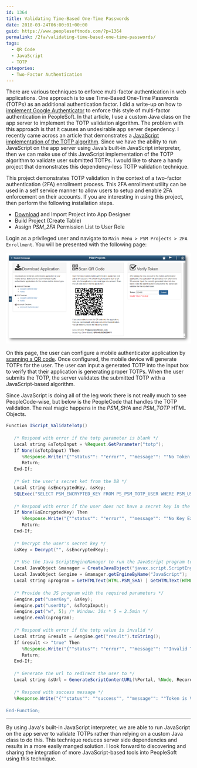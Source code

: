 ```yaml
---
id: 1364
title: Validating Time-Based One-Time Passwords
date: 2018-03-24T06:00:01+00:00
guid: https://www.peoplesoftmods.com/?p=1364
permalink: /2fa/validating-time-based-one-time-passwords/
tags:
  - QR Code
  - JavaScript
  - TOTP
categories:
  - Two-Factor Authentication
---
```

There are various techniques to enforce multi-factor authentication in web applications. One approach is to use Time-Based One-Time Passwords (TOTPs) as an additional authentication factor. I did a write-up on how to [implement Google Authenticator](/2fa/implementing-google-authenticator-in-peoplesoft/) to enforce this style of multi-factor authentication in PeopleSoft. In that article, I use a custom Java class on the app server to implement the TOTP validation algorithm. The problem with this approach is that it causes an undesirable app server dependency. I recently came across an article that demonstrates a [JavaScript implementation of the TOTP algorithm](https://www.thepolyglotdeveloper.com/2014/10/generate-time-based-one-time-passwords-javascript/). Since we have the ability to run JavaScript on the app server using Java’s built-in JavaScript interpreter, then we can make use of this JavaScript implementation of the TOTP algorithm to validate user submitted TOTPs. I would like to share a handy project that demonstrates this dependency-less TOTP validation technique.

This project demonstrates TOTP validation in the context of a two-factor authentication (2FA) enrollment process. This 2FA enrollment utility can be used in a self service manner to allow users to setup and enable 2FA enforcement on their accounts. If you are interesting in using this project, then perform the following installation steps.

  * [Download](/assets/downloads/PSM_2FA_ENROLLMENT.zip) and Import Project into App Designer
  * Build Project (Create Table)
  * Assign _PSM_2FA_ Permission List to User Role

Login as a privileged user and navigate to `Main Menu > PSM Projects > 2FA Enrollment`. You will be presented with the following page:

[1]: /assets/images/2018/03/2FA_Enrollment.png
[![2FA Enrollment][1]][1]

On this page, the user can configure a mobile authenticator application by [scanning a QR code](/2fa/generating-qr-codes-in-peoplesoft/). Once configured, the mobile device will generate TOTPs for the user. The user can input a generated TOTP into the input box to verify that their application is generating proper TOTPs. When the user submits the TOTP, the server validates the submitted TOTP with a JavaScript-based algorithm.

Since JavaScript is doing all of the leg work there is not really much to see PeopleCode-wise, but below is the PeopleCode that handles the TOTP validation. The real magic happens in the _PSM_SHA_ and _PSM_TOTP_ HTML Objects.

```java
Function IScript_ValidateTotp()
   
   /* Respond with error if the totp parameter is blank */
   Local string &sTotpInput = %Request.GetParameter("totp");
   If None(&sTotpInput) Then
      %Response.Write("{""status"": ""error"", ""message"": ""No Token Provided""}");
      Return;
   End-If;
   
   /* Get the user's secret ket from the DB */
   Local string &sEncryptedKey, &sKey;
   SQLExec("SELECT PSM_ENCRYPTED_KEY FROM PS_PSM_TOTP_USER WHERE PSM_USERID = :1", %UserId, &sEncryptedKey);
   
   /* Respond with error if the user does not have a secret key in the DB */
   If None(&sEncryptedKey) Then
      %Response.Write("{""status"": ""error"", ""message"": ""No Key Exists""}");
      Return;
   End-If;
   
   /* Decrypt the user's secret key */
   &sKey = Decrypt("", &sEncryptedKey);
   
   /* Use the Java ScriptEngineManager to run the JavaScript program to validate the totp value */
   Local JavaObject &manager = CreateJavaObject("javax.script.ScriptEngineManager");
   Local JavaObject &engine = &manager.getEngineByName("JavaScript");
   Local string &program = GetHTMLText(HTML.PSM_SHA) | GetHTMLText(HTML.PSM_TOTP);
   
   /* Provide the JS program with the required parameters */
   &engine.put("userKey", &sKey);
   &engine.put("userOtp", &sTotpInput);
   &engine.put("w", 5); /* Window: 30s * 5 = 2.5min */
   &engine.eval(&program);
   
   /* Respond with error if the totp value is invalid */
   Local string &result = &engine.get("result").toString();
   If &result <> "true" Then
      %Response.Write("{""status"": ""error"", ""message"": ""Invalid Token Provided""}");
      Return;
   End-If;
   
   /* Generate the url to redirect the user to */
   Local string &sUrl = GenerateScriptContentURL(%Portal, %Node, Record.WEBLIB_PTBR, Field.ISCRIPT1, "FieldFormula", "IScript_StartPage");
   
   /* Respond with success message */
   %Response.Write("{""status"": ""success"", ""message"": ""Token is Valid"", ""redirectUrl"": """ | &sUrl | """}");
   
End-Function;
```

* * *

By using Java's built-in JavaScript interpreter, we are able to run JavaScript on the app server to validate TOTPs rather than relying on a custom Java class to do this. This technique reduces server side dependencies and results in a more easily manged solution. I look forward to discovering and sharing the integration of more JavaScript-based tools into PeopleSoft using this technique.
